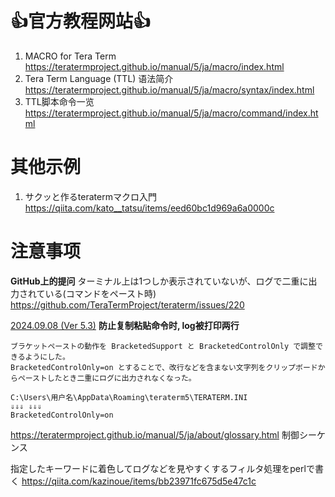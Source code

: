 # 👍官方教程网站👍
1. MACRO for Tera Term
    https://teratermproject.github.io/manual/5/ja/macro/index.html
2. Tera Term Language (TTL) 语法简介
    https://teratermproject.github.io/manual/5/ja/macro/syntax/index.html
3. TTL脚本命令一览
    https://teratermproject.github.io/manual/5/ja/macro/command/index.html

# 其他示例
1. サクッと作るteratermマクロ入門
    https://qiita.com/kato__tatsu/items/eed60bc1d969a6a0000c

# 注意事项
**GitHub上的提问**
ターミナル上は1つしか表示されていないが、ログで二重に出力されている(コマンドをペースト時)
https://github.com/TeraTermProject/teraterm/issues/220

[2024.09.08 (Ver 5.3)](https://teratermproject.github.io/manual/5/ja/about/history.html)
**防止复制粘贴命令时, log被打印两行**
```
ブラケットペーストの動作を BracketedSupport と BracketedControlOnly で調整できるようにした。
BracketedControlOnly=on とすることで、改行などを含まない文字列をクリップボードからペーストしたとき二重にログに出力されなくなった。

C:\Users\用户名\AppData\Roaming\teraterm5\TERATERM.INI
⇓⇓⇓ ⇓⇓⇓
BracketedControlOnly=on
```

https://teratermproject.github.io/manual/5/ja/about/glossary.html
制御シーケンス


指定したキーワードに着色してログなどを見やすくするフィルタ処理をperlで書く
https://qiita.com/kazinoue/items/bb23971fc675d5e47c1c